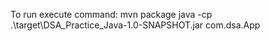 To run
execute command:
mvn package
java -cp .\target\DSA_Practice_Java-1.0-SNAPSHOT.jar com.dsa.App